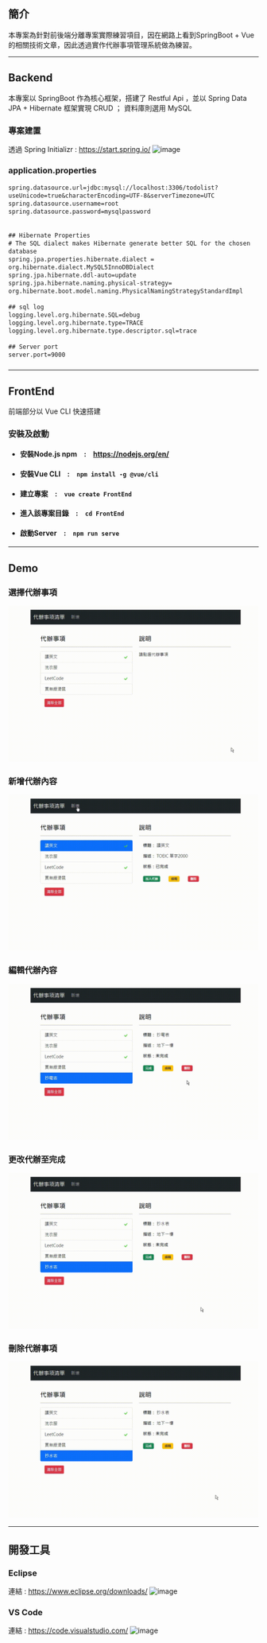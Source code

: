 ## 簡介
本專案為針對前後端分離專案實際練習項目，因在網路上看到SpringBoot + Vue的相關技術文章，因此透過實作代辦事項管理系統做為練習。

---

## Backend
本專案以 SpringBoot 作為核心框架，搭建了 Restful Api ，並以 Spring Data JPA + Hibernate 框架實現 CRUD ； 資料庫則選用 MySQL

### 專案建置
透過 Spring Initializr : https://start.spring.io/ 
![image](https://user-images.githubusercontent.com/88469902/145811430-3d7c4503-ed96-4ef8-9edf-cdc0cf8fb511.png)

### application.properties
```
spring.datasource.url=jdbc:mysql://localhost:3306/todolist?useUnicode=true&characterEncoding=UTF-8&serverTimezone=UTC
spring.datasource.username=root
spring.datasource.password=mysqlpassword


## Hibernate Properties
# The SQL dialect makes Hibernate generate better SQL for the chosen database
spring.jpa.properties.hibernate.dialect = org.hibernate.dialect.MySQL5InnoDBDialect
spring.jpa.hibernate.ddl-auto=update
spring.jpa.hibernate.naming.physical-strategy= org.hibernate.boot.model.naming.PhysicalNamingStrategyStandardImpl

## sql log
logging.level.org.hibernate.SQL=debug
logging.level.org.hibernate.type=TRACE
logging.level.org.hibernate.type.descriptor.sql=trace

## Server port
server.port=9000
```

### 
---
## FrontEnd
前端部分以 Vue CLI 快速搭建

### 安裝及啟動
* #### 安裝Node.js npm　:　https://nodejs.org/en/
* #### 安裝Vue CLI　:　`npm install -g @vue/cli`
* #### 建立專案　:　`vue create FrontEnd`
* #### 進入該專案目錄　:　`cd FrontEnd`
* #### 啟動Server　:　`npm run serve`

---
## Demo
### 選擇代辦事項
![image](https://github.com/Shih906/TodoList/blob/master/gif/select.gif)

### 新增代辦內容
![image](https://github.com/Shih906/TodoList/blob/master/gif/add.gif)

### 編輯代辦內容
![image](https://github.com/Shih906/TodoList/blob/master/gif/edit.gif)

### 更改代辦至完成
![image](https://github.com/Shih906/TodoList/blob/master/gif/changeStatus.gif)

### 刪除代辦事項
![image](https://github.com/Shih906/TodoList/blob/master/gif/delete.gif)

---
## 開發工具
### Eclipse
連結 : https://www.eclipse.org/downloads/
![image](https://user-images.githubusercontent.com/88469902/145811248-b7b3679d-1675-462a-93a8-d4965be09e01.png)
### VS Code
連結 : https://code.visualstudio.com/
![image](https://user-images.githubusercontent.com/88469902/145811670-29c07a02-36f4-478b-a280-f85c8c01f12b.png)
